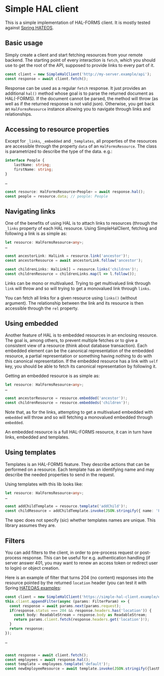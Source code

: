 # Simple HAL client

This is a simple implementation of HAL-FORMS client. It is mostly tested against
[Spring HATEOS](https://spring.io/projects/spring-hateoas).

## Basic usage

Simply create a client and start fetching resources from your remote backend. The starting point of
every interaction is `fetch`, which you should use to get the root of the API, supposed to provide
links to every part of it.

```typescript
const client = new SimpleHalClient('http://my-server.example/api');
const response = await client.fetch();
```

Response can be used as a regular `fetch` response. It just provides an additional `hal()` method
whose goal is to parse the returned document as HAL(-FORMS). If the document cannot be parsed, the
method will throw (as well as if the returned response is not valid json). Otherwise, you get back
an `HalFormsResource` instance allowing you to navigate through links and relationships.

## Accessing to resource properties

Except for `_links`, `_embedded` and `_templates`, all properties of the resources are accessible
through the property `data` of an `HalFormsResource`. The class is parametrized to describe the type
of the data. e.g.:
```typescript
interface People {
	lastName: string;
	firstName: string;
}

…

const resource: HalFormsResource<People> = await response.hal();
const people = resource.data; // people: People
```

## Navigating links

One of the benefits of using HAL is to attach links to resources (through the `_links` property of
each HAL resource. Using SimpleHalClient, fetching and following a link is as simple as:

```typescript
let resource: HalFormsResource<any>;
…

const ancestorLink: HalLink = resource.link('ancestor')!;
const ancestorResource = await ancestorLink.follow('ancestor');

const childrenLinks: HalLink[] = resource.links('children')!;
const childrenResource = childrenLinks.map(l => l.follow());
```

Links can be mono or multivalued. Trying to get multivalued link through `link` will throw and
so will trying to get a monovalued link through `links`.

You can fetch all links for a given resource using `links()` (without argument). The relationship
between the link and its resource is then accessible through the `rel` property.

## Using embedded

Another feature of HAL is to embedded resources in an enclosing resource. The goal is, among others,
to prevent multiple fetches or to give a consistent view of a resource (think about database
transaction). Each embedded element can be the canonical representation of the embedded resource, a
partial representation or something having nothing to do with this canonical representation. If the
embedded resource has a link with `self` key, you should be able to fetch its canonical representation
by following it.

Getting an embedded resource is as simple as:

```typescript
let resource: HalFormsResource<any>;
…

const ancestorResource = resource.embedded('ancestor')!;
const childrenResource = resource.embeddeds('children')!;
```
Note that, as for the links, attempting to get a multivalued embedded with `embedded` will throw
and so will fetching a monovalued embedded through `embedded`.

An embedded resource is a full HAL-FORMS resource, it can in turn have links, embedded and
templates.

## Using templates

Templates is an HAL-FORMS feature. They describe actions that can be performed on a resource. Each
template has an identifying name and may describe the needed properties to send in the request.

Using templates with this lib looks like:

```typescript
let resource: HalFormsResource<any>;
…

const addChildTemplate = resource.template('addChild')!;
const childResource = addChildTemplate.invoke(JSON.stringify({ name: 'Foo', age: 28 }));
```

The spec does not specify (sic) whether templates names are unique. This library assumes they are.

## Filters

You can add filters to the client, in order to pre-process request or post-process response. This
can be useful for e.g. authentication handling (if server answer 401, you may want to renew an
access token or redirect user to login) or object creation.

Here is an example of filter that turns 204 (no content) responses into the resource pointed by
the returned `location` header (you can test it with Spring
[HATEOAS examples](https://github.com/spring-projects/spring-hateoas-examples):

```typescript
const client = new SimpleHalClient('https://simple-hal-client.example/employees');
this.client.appendFilter(async (params: FilterParam) => {
  const response = await params.next(params.request);
  if(response.status === 204 && response.headers.has('location')) {
    const body: ReadableStream = response.body as ReadableStream;
    return params.client.fetch(response.headers.get('location')!);
  }
  return response;
});

…


const response = await client.fetch();
const employees = await response.hal();
const template = employees.template('default')!;
const newEmployeeResource = await template.invoke(JSON.stringify({lastName: 'Foo'})).hal();
```

